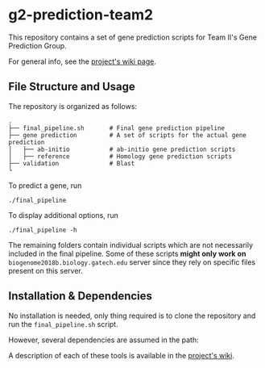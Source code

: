 # g2-prediction-team2

This repository contains a set of gene prediction scripts for Team II's Gene Prediction Group. 

For general info, see the [project's wiki page](http://www.compgenomics2018.biosci.gatech.edu/index.php?title=Team_II_Gene_Prediction_Group).

## File Structure and Usage

The repository is organized as follows:

    .
    ├── final_pipeline.sh       # Final gene prediction pipeline
    ├── gene prediction         # A set of scripts for the actual gene prediction
    │   ├── ab-initio           # ab-initio gene prediction scripts
    │   ├── reference           # Homology gene prediction scripts
    ├── validation              # Blast
    └

To predict a gene, run

    ./final_pipeline 

To display additional options, run

    ./final_pipeline -h

The remaining folders contain individual scripts which are not necessarily included in the final pipeline. Some of these scripts **might only work on** `biogenome2018b.biology.gatech.edu` server since they rely on specific files present on this server.

## Installation & Dependencies

No installation is needed, only thing required is to clone the repository and run the `final_pipeline.sh` script.

However, several dependencies are assumed in the path:


	
A description of each of these tools is available in the [project's wiki](http://www.compgenomics2018.biosci.gatech.edu/Team_II_Genome_Assembly_Group).
